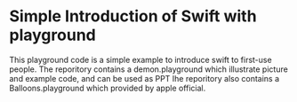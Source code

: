 # Simple Introduction of Swift with playground #
This playground code is a simple example to introduce swift to first-use people.
The reporitory contains a demon.playground which illustrate picture and example code, and can be used as PPT
Ihe reporitory also contains a Balloons.playground which provided by apple official.
